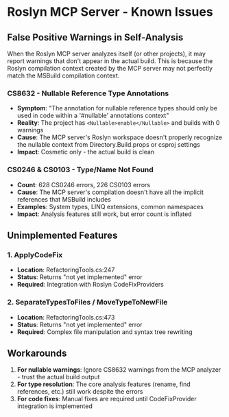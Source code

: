 # Roslyn MCP Server - Known Issues

## False Positive Warnings in Self-Analysis

When the Roslyn MCP server analyzes itself (or other projects), it may report warnings that don't appear in the actual build. This is because the Roslyn compilation context created by the MCP server may not perfectly match the MSBuild compilation context.

### CS8632 - Nullable Reference Type Annotations
- **Symptom**: "The annotation for nullable reference types should only be used in code within a '#nullable' annotations context"
- **Reality**: The project has `<Nullable>enable</Nullable>` and builds with 0 warnings
- **Cause**: The MCP server's Roslyn workspace doesn't properly recognize the nullable context from Directory.Build.props or csproj settings
- **Impact**: Cosmetic only - the actual build is clean

### CS0246 & CS0103 - Type/Name Not Found  
- **Count**: 628 CS0246 errors, 226 CS0103 errors
- **Cause**: The MCP server's compilation doesn't have all the implicit references that MSBuild includes
- **Examples**: System types, LINQ extensions, common namespaces
- **Impact**: Analysis features still work, but error count is inflated

## Unimplemented Features

### 1. ApplyCodeFix
- **Location**: RefactoringTools.cs:247
- **Status**: Returns "not yet implemented" error
- **Required**: Integration with Roslyn CodeFixProviders

### 2. SeparateTypesToFiles / MoveTypeToNewFile
- **Location**: RefactoringTools.cs:473
- **Status**: Returns "not yet implemented" error  
- **Required**: Complex file manipulation and syntax tree rewriting

## Workarounds

1. **For nullable warnings**: Ignore CS8632 warnings from the MCP analyzer - trust the actual build output
2. **For type resolution**: The core analysis features (rename, find references, etc.) still work despite the errors
3. **For code fixes**: Manual fixes are required until CodeFixProvider integration is implemented